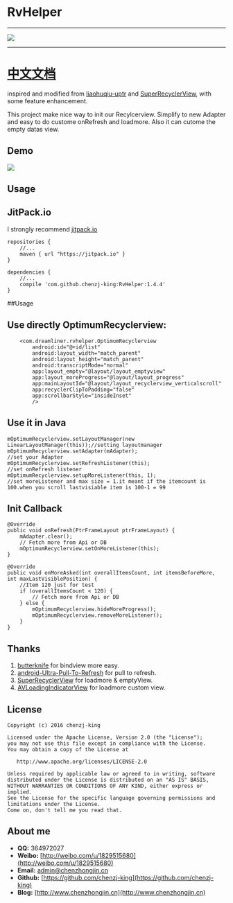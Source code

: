 # RvHelper
-----

[![](https://jitpack.io/v/chenzj-king/RvHelper.svg)](https://jitpack.io/#chenzj-king/RvHelper)

-----
# [中文文档](https://github.com/chenzj-king/RvHelper/blob/master/README-cn.md)   #


inspired and modified from  [liaohuqiu-uptr](https://github.com/liaohuqiu/android-Ultra-Pull-To-Refresh "liaohuqiu-uptr") and [SuperRecyclerView](https://github.com/Malinskiy/SuperRecyclerView "SuperRecyclerView"), with some feature enhancement.  

This project make nice way to init our Recylcerview.  Simplify to new Adapter and easy to do custome onRefresh and loadmore. Also it can cutome the empty datas view. 

## Demo
![](http://i.imgur.com/irhBX5s.gif)

## Usage

## JitPack.io

I strongly recommend [jitpack.io](https://jitpack.io)

    repositories {
    	//...
    	maven { url "https://jitpack.io" }
	}

	dependencies {
		//...
    	compile 'com.github.chenzj-king:RvHelper:1.4.4'
	}

##Usage

## Use directly OptimumRecyclerview:  

	    <com.dreamliner.rvhelper.OptimumRecyclerview
	        android:id="@+id/list"
	        android:layout_width="match_parent"
	        android:layout_height="match_parent"
	        android:transcriptMode="normal"
	        app:layout_empty="@layout/layout_emptyview"
	        app:layout_moreProgress="@layout/layout_progress"
	        app:mainLayoutId="@layout/layout_recyclerview_verticalscroll"
	        app:recyclerClipToPadding="false"
	        app:scrollbarStyle="insideInset"
	        />

## Use it in Java

    mOptimumRecyclerview.setLayoutManager(new LinearLayoutManager(this));//setting layoutmanager
    mOptimumRecyclerview.setAdapter(mAdapter);							 //set your Adapter
    mOptimumRecyclerview.setRefreshListener(this);						 //set onRefresh listener
    mOptimumRecyclerview.setupMoreListener(this, 1);					 //set moreListener and max size = 1.it meant if the itemcount is 100.when you scroll lastvisiable item is 100-1 = 99

## Init Callback ##

    @Override
    public void onRefresh(PtrFrameLayout ptrFrameLayout) {
        mAdapter.clear();
		// Fetch more from Api or DB
        mOptimumRecyclerview.setOnMoreListener(this);
    }

    @Override
    public void onMoreAsked(int overallItemsCount, int itemsBeforeMore, int maxLastVisiblePosition) {
		//Item 120 just for test
        if (overallItemsCount < 120) {
			// Fetch more from Api or DB
        } else {
            mOptimumRecyclerview.hideMoreProgress();
            mOptimumRecyclerview.removeMoreListener();
        }
    }

## Thanks ##

1.  [butterknife](https://github.com/JakeWharton/butterknife) for bindview more easy.  
2.  [android-Ultra-Pull-To-Refresh](https://github.com/liaohuqiu/android-Ultra-Pull-To-Refresh) for pull to refresh.  
3.  [SuperRecyclerView](https://github.com/Malinskiy/SuperRecyclerView) for loadmore & emptyView.  
4.  [AVLoadingIndicatorView](https://github.com/81813780/AVLoadingIndicatorView) for loadmore custom view.  

## License ##

    Copyright (c) 2016 chenzj-king

    Licensed under the Apache License, Version 2.0 (the "License");
    you may not use this file except in compliance with the License.
    You may obtain a copy of the License at

       http://www.apache.org/licenses/LICENSE-2.0

    Unless required by applicable law or agreed to in writing, software
    distributed under the License is distributed on an "AS IS" BASIS,
    WITHOUT WARRANTIES OR CONDITIONS OF ANY KIND, either express or implied.
    See the License for the specific language governing permissions and
    limitations under the License.
    Come on, don't tell me you read that.

## About me ##

- **QQ:** 364972027
- **Weibo:** [http://weibo.com/u/1829515680](http://weibo.com/u/1829515680)
- **Email:** admin@chenzhongjin.cn
- **Github:** [https://github.com/chenzj-king](https://github.com/chenzj-king)
- **Blog:** [http://www.chenzhongjin.cn](http://www.chenzhongjin.cn)


